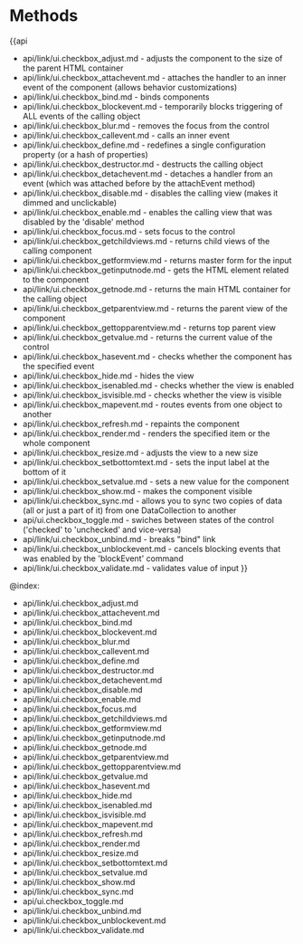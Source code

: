 Methods
=======

{{api
- api/link/ui.checkbox_adjust.md - adjusts the component to the size of the parent HTML container
- api/link/ui.checkbox_attachevent.md - attaches the handler to an inner event of the component (allows behavior customizations)
- api/link/ui.checkbox_bind.md - binds components
- api/link/ui.checkbox_blockevent.md - temporarily blocks triggering of ALL events of the calling object
- api/link/ui.checkbox_blur.md - removes the focus from the control
- api/link/ui.checkbox_callevent.md - calls an inner event
- api/link/ui.checkbox_define.md - redefines a single configuration property (or a hash of properties)
- api/link/ui.checkbox_destructor.md - destructs the calling object
- api/link/ui.checkbox_detachevent.md - detaches a handler from an event (which was attached before by the attachEvent method)
- api/link/ui.checkbox_disable.md - disables the calling view (makes it dimmed and unclickable)
- api/link/ui.checkbox_enable.md - enables the calling view that was disabled by the 'disable' method
- api/link/ui.checkbox_focus.md - sets focus to the control
- api/link/ui.checkbox_getchildviews.md - returns child views of the calling component
- api/link/ui.checkbox_getformview.md - returns master form for the input
- api/link/ui.checkbox_getinputnode.md - gets the HTML element related to the component
- api/link/ui.checkbox_getnode.md - returns the main HTML container for the calling object
- api/link/ui.checkbox_getparentview.md - returns the parent view of the component
- api/link/ui.checkbox_gettopparentview.md - returns top parent view
- api/link/ui.checkbox_getvalue.md - returns the current value of the control
- api/link/ui.checkbox_hasevent.md - checks whether the component has the specified event
- api/link/ui.checkbox_hide.md - hides the view
- api/link/ui.checkbox_isenabled.md - checks whether the view is enabled
- api/link/ui.checkbox_isvisible.md - checks whether the view is visible
- api/link/ui.checkbox_mapevent.md - routes events from one object to another
- api/link/ui.checkbox_refresh.md - repaints the component
- api/link/ui.checkbox_render.md - renders the specified item or the whole component
- api/link/ui.checkbox_resize.md - adjusts the view to a new size
- api/link/ui.checkbox_setbottomtext.md - sets the input label at the bottom of it
- api/link/ui.checkbox_setvalue.md - sets a new value for the component
- api/link/ui.checkbox_show.md - makes the component visible
- api/link/ui.checkbox_sync.md - allows you to sync two copies of data (all or just a part of it) from one DataCollection to another
- api/ui.checkbox_toggle.md - swiches between states of the control ('checked' to 'unchecked' and vice-versa)
- api/link/ui.checkbox_unbind.md - breaks "bind" link
- api/link/ui.checkbox_unblockevent.md - cancels blocking events that was enabled by the 'blockEvent' command
- api/link/ui.checkbox_validate.md - validates value of input
}}

@index:
- api/link/ui.checkbox_adjust.md
- api/link/ui.checkbox_attachevent.md
- api/link/ui.checkbox_bind.md
- api/link/ui.checkbox_blockevent.md
- api/link/ui.checkbox_blur.md
- api/link/ui.checkbox_callevent.md
- api/link/ui.checkbox_define.md
- api/link/ui.checkbox_destructor.md
- api/link/ui.checkbox_detachevent.md
- api/link/ui.checkbox_disable.md
- api/link/ui.checkbox_enable.md
- api/link/ui.checkbox_focus.md
- api/link/ui.checkbox_getchildviews.md
- api/link/ui.checkbox_getformview.md
- api/link/ui.checkbox_getinputnode.md
- api/link/ui.checkbox_getnode.md
- api/link/ui.checkbox_getparentview.md
- api/link/ui.checkbox_gettopparentview.md
- api/link/ui.checkbox_getvalue.md
- api/link/ui.checkbox_hasevent.md
- api/link/ui.checkbox_hide.md
- api/link/ui.checkbox_isenabled.md
- api/link/ui.checkbox_isvisible.md
- api/link/ui.checkbox_mapevent.md
- api/link/ui.checkbox_refresh.md
- api/link/ui.checkbox_render.md
- api/link/ui.checkbox_resize.md
- api/link/ui.checkbox_setbottomtext.md
- api/link/ui.checkbox_setvalue.md
- api/link/ui.checkbox_show.md
- api/link/ui.checkbox_sync.md
- api/ui.checkbox_toggle.md
- api/link/ui.checkbox_unbind.md
- api/link/ui.checkbox_unblockevent.md
- api/link/ui.checkbox_validate.md



